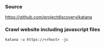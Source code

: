 ### Source
https://github.com/projectdiscovery/katana

### Crawl website including javascript files
```
katana -u https://<rhost> -jc
```

